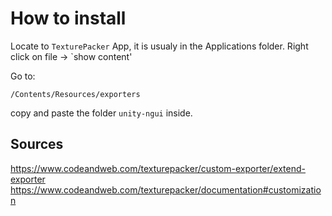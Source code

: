 # How to install

Locate to `TexturePacker` App, it is usualy in the Applications folder. Right click on file -> `show content'

Go to:

`/Contents/Resources/exporters`

copy and paste the folder `unity-ngui` inside.

## Sources

https://www.codeandweb.com/texturepacker/custom-exporter/extend-exporter
https://www.codeandweb.com/texturepacker/documentation#customization
